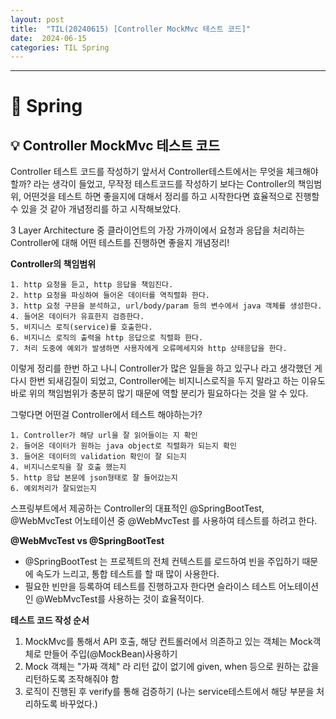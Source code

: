 ```yaml
---
layout: post
title:  "TIL(20240615) [Controller MockMvc 테스트 코드]"
date:  2024-06-15
categories: TIL Spring
---
```


---------------------------------------------------------------------


# 📌 Spring

## 💡 Controller MockMvc 테스트 코드 

Controller 테스트 코드를 작성하기 앞서서 Controller테스트에서는 무엇을 체크해야 할까? 라는 생각이 들었고, 무작정 테스트코드를 작성하기 보다는 Controller의 책임범위, 어떤것을 테스트 하면 좋을지에 대해서 정리를 하고 시작한다면 효율적으로 진행할 수 있을 것 같아 개념정리를 하고 시작해보았다.

3 Layer Architecture 중 클라이언트의 가장 가까이에서 요청과 응답을 처리하는 Controller에 대해
어떤 테스트를 진행하면 좋을지 개념정리!

**Controller의 책임범위**

    1. http 요청을 듣고, http 응답을 책임진다.
    2. http 요청을 파싱하여 들어온 데이터를 역직렬화 한다.
    3. http 요청 구믄을 분석하고, url/body/param 등의 변수에서 java 객체를 생성한다.
    4. 들어온 데이터가 유효한지 검증한다. 
    5. 비지니스 로직(service)를 호출한다.
    6. 비지니스 로직의 출력을 http 응답으로 직렬화 한다.
    7. 처리 도중에 예외가 발생하면 사용자에게 오류메세지와 http 상태응답을 한다.

이렇게 정리를 한번 하고 나니 Controller가 많은 일들을 하고 있구나 라고 생각했던 게 다시 한번 되새김질이 되었고, Controller에는 비지니스로직을 두지 말라고 하는 이유도 바로 위의 책임범위가 충분히 많기 때문에
역할 분리가 필요하다는 것을 알 수 있다. 

그렇다면 어떤걸 Controller에서 테스트 해야하는가?

    1. Controller가 해당 url을 잘 읽어들이는 지 확인
    2. 들어온 데이터가 원하는 java object로 직렬화가 되는지 확인
    3. 들어온 데이터의 validation 확인이 잘 되는지
    4. 비지니스로직을 잘 호출 했는지
    5. http 응답 본문에 json형태로 잘 들어갔는지 
    6. 예외처리가 잘되었는지

스프링부트에서 제공하는 Controller의 대표적인 @SpringBootTest, @WebMvcTest 어노테이션 중
@WebMvcTest 를 사용하여 테스트를 하려고 한다. 


**@WebMvcTest vs @SpringBootTest**
  - @SpringBootTest 는 프로젝트의 전체 컨텍스트를 로드하여 빈을 주입하기 때문에 속도가 느리고, 통합 테스트를 할 때 많이 사용한다.
  - 필요한 빈만을 등록하여 테스트를 진행하고자 한다면 슬라이스 테스트 어노테이션인 @WebMvcTest를 사용하는 것이 효율적이다.

**테스트 코드 작성 순서**

1) MockMvc를 통해서 API 호출, 해당 컨트롤러에서 의존하고 있는 객체는 Mock객체로 만들어 주입(@MockBean)사용하기
2) Mock 객체는 "가짜 객체" 라 리턴 값이 없기에 given, when 등으로 원하는 값을 리턴하도록 조작해줘야 함
3) 로직이 진행된 후 verify를 통해 검증하기 (나는 service테스트에서 해당 부분을 처리하도록 바꾸었다.)


